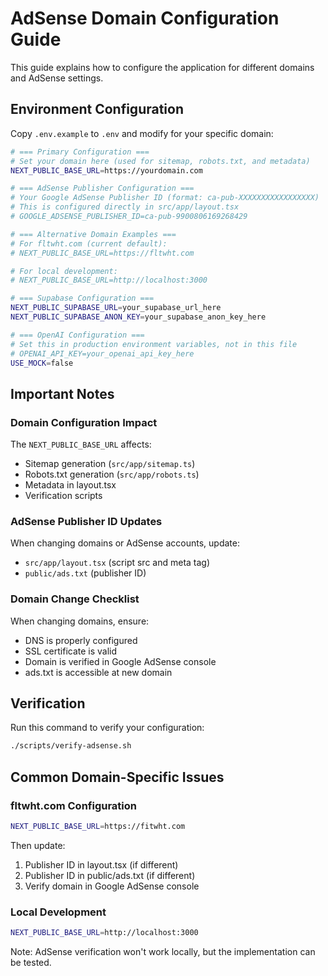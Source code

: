 # AdSense Domain Configuration Guide

This guide explains how to configure the application for different domains and AdSense settings.

## Environment Configuration

Copy `.env.example` to `.env` and modify for your specific domain:

```bash
# === Primary Configuration ===
# Set your domain here (used for sitemap, robots.txt, and metadata)
NEXT_PUBLIC_BASE_URL=https://yourdomain.com

# === AdSense Publisher Configuration ===
# Your Google AdSense Publisher ID (format: ca-pub-XXXXXXXXXXXXXXXXX)
# This is configured directly in src/app/layout.tsx
# GOOGLE_ADSENSE_PUBLISHER_ID=ca-pub-9900806169268429

# === Alternative Domain Examples ===
# For fltwht.com (current default):
# NEXT_PUBLIC_BASE_URL=https://fltwht.com

# For local development:
# NEXT_PUBLIC_BASE_URL=http://localhost:3000

# === Supabase Configuration ===
NEXT_PUBLIC_SUPABASE_URL=your_supabase_url_here
NEXT_PUBLIC_SUPABASE_ANON_KEY=your_supabase_anon_key_here

# === OpenAI Configuration ===
# Set this in production environment variables, not in this file
# OPENAI_API_KEY=your_openai_api_key_here
USE_MOCK=false
```

## Important Notes

### Domain Configuration Impact
The `NEXT_PUBLIC_BASE_URL` affects:
- Sitemap generation (`src/app/sitemap.ts`)
- Robots.txt generation (`src/app/robots.ts`)
- Metadata in layout.tsx
- Verification scripts

### AdSense Publisher ID Updates
When changing domains or AdSense accounts, update:
- `src/app/layout.tsx` (script src and meta tag)
- `public/ads.txt` (publisher ID)

### Domain Change Checklist
When changing domains, ensure:
- DNS is properly configured
- SSL certificate is valid
- Domain is verified in Google AdSense console
- ads.txt is accessible at new domain

## Verification

Run this command to verify your configuration:
```bash
./scripts/verify-adsense.sh
```

## Common Domain-Specific Issues

### fltwht.com Configuration
```bash
NEXT_PUBLIC_BASE_URL=https://fitwht.com
```

Then update:
1. Publisher ID in layout.tsx (if different)
2. Publisher ID in public/ads.txt (if different)
3. Verify domain in Google AdSense console

### Local Development
```bash
NEXT_PUBLIC_BASE_URL=http://localhost:3000
```

Note: AdSense verification won't work locally, but the implementation can be tested.
